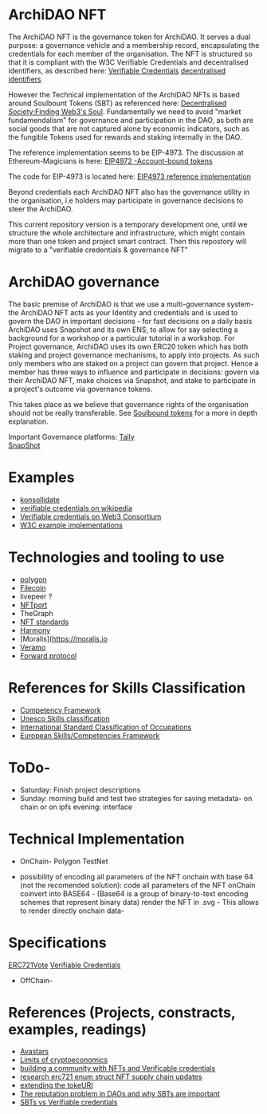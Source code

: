 # ArchiDAO NFT

The ArchiDAO NFT is the governance token for ArchiDAO. It serves a dual purpose:  a governance vehicle and a membership record,  encapsulating the credentials for each member of the organisation. The NFT is structured so that it is compliant with the W3C Verifiable Credentials and decentralised identifiers, as described here:
[Verifiable Credentials](https://www.w3.org/TR/vc-data-model/)
[decentralised identifiers](https://www.w3.org/TR/did-core/)

However the Technical implementation of the ArchiDAO NFTs is based around Soulbount Tokens (SBT) as referenced here: [Decentralised Society:Finding Web3's Soul](https://papers.ssrn.com/sol3/papers.cfm?abstract_id=4105763). Fundamentally we need to avoid "market fundamendalism" for governance and participation in the DAO, as both are social goods that are not captured alone by economic indicators, such as the fungible Tokens used for rewards and staking internally in the DAO.

The reference implementation seems to be EIP-4973. The discussion at Ethereum-Magicians is here: [EIP4972 -Account-bound tokens](https://ethereum-magicians.org/t/eip-4973-account-bound-tokens/8825)

The code for EIP-4973 is located here: [EIP4973 reference implementation](https://github.com/rugpullindex/ERC4973/)

Beyond credentials each ArchiDAO NFT also has the governance utility in the organisation, i.e holders may participate in governance decisions to steer the ArchiDAO.

This current repository version is a temporary development one, until we structure the whole architecture and infrastructure, which might contain more than one token and project smart contract. Then this repostory will migrate to a "verifiable credentials & governance NFT"  


# ArchiDAO governance
 The basic premise of ArchiDAO is that we use a multi-governance system- the ArchiDAO NFT acts as your Identity and credentials and is used to govern the DAO in important decisions - for fast decisions on a daily basis ArchiDAO uses Snapshot and its own ENS, to allow for say selecting a background for a workshop or a particular tutorial in a workshop. For Project governance, ArchiDAO uses its own ERC20 token which has both staking and project governance mechanisms, to apply into projects. As such only members who are staked on a project can govern that project. Hence a member has three ways to influence and participate in decisions: govern via their ArchiDAO NFT, make choices via Snapshot, and stake to participate in a project's outcome via governance tokens.

 This takes place as we believe that governance rights of the organisation should not be really transferable. See [Soulbound tokens](https://vitalik.ca/general/2022/01/26/soulbound.html) for a more in depth explanation.

 Important Governance platforms:
[Tally](https://www.tally.xyz/)  
[SnapShot](snapshot.org)  



# Examples
* [konsollidate](https://www.konsolidate.eu/stories/vc-solid-blockchain)
* [verifiable credentials on wikipedia](https://en.wikipedia.org/wiki/Verifiable_credentials)
* [Verifiable credentials on Web3 Consortium](https://www.w3.org/TR/vc-data-model/)
* [W3C example implementations](https://w3c.github.io/vc-test-suite/implementations/)


# Technologies and tooling to use
- [polygon](https://polygon.technology/)
- [Filecoin](https://docs.filecoin.io/about-filecoin/ipfs-and-filecoin/)
- livepeer ?
- [NFTport](NFTport.xyz)
- TheGraph
- [NFT standards](https://www.nftstandards.wtf/NFT+Standards+Wiki+-+READ.me)
- [Harmony](https://open.harmony.one/)
- [Moralis](https://moralis.io
- [Veramo](https://veramo.io/)  
- [Forward protocol](https://forwardprotocol.io/)

# References for Skills Classification  
  * [Competency Framework](https://www.skills-base.com/competency-framework)
  * [Unesco Skills classification](http://uis.unesco.org/sites/default/files/documents/international-standard-classification-of-education-fields-of-education-and-training-2013-detailed-field-descriptions-2015-en.pdf)
  * [International Standard Classification of Occupations](https://www.ilo.org/public/english/bureau/stat/isco/)
  * [European Skills/Competencies Framework](https://ec.europa.eu/esco/portal/documents)

# ToDo-
- Saturday: Finish project descriptions
- Sunday: morning build and test two strategies for saving metadata- on chain or on ipfs
evening: interface



# Technical Implementation

* OnChain-
Polygon TestNet

- possibility of encoding all parameters of the NFT onchain with base 64 (not the recomended solution):
code all parameters of the NFT onChain
coinvert into BASE64 - (Base64 is a group of binary-to-text encoding schemes that represent binary data)
render the NFT in .svg - This allows to render directly onchain data-

# Specifications
 [ERC721Vote](https://docs.openzeppelin.com/contracts/4.x/api/token/erc721#ERC721Votes)
 [Verifiable Credentials](https://www.w3.org/TR/vc-data-model/)
* OffChain-


# References (Projects, constracts, examples, readings)

- [Avastars](https://github.com/NFT42/Avastars-Contracts)
- [Limits of cryptoeconomics](https://vitalik.ca/general/2021/09/26/limits.html)
- [building a community with NFTs and Verificable credentials](https://www.youtube.com/watch?v=WYtBTj14JQ4)
- [research erc721 enum struct NFT supply chain updates](https://github.com/whiteprompt/11187-research-erc721-nfts-solidity/blob/master/contracts/Package.sol)
- [extending the tokeURI](https://forum.openzeppelin.com/t/function-settokenuri-in-erc721-is-gone-with-pragma-0-8-0/5978/4)
- [The reputation problem in DAOs and why SBTs are important](https://otterspace.mirror.xyz/Cec_bTSsLgcohuaV5dkOJTbaYuFB6tF8jhxzN_30k1A)
- [SBTs vs Verifiable credentials](https://mirror.xyz/melzhou.eth/uC6PrFtQOvrF4xN5JWzWKQ8WEGYvHoQFKwsYpKEnrfc)
